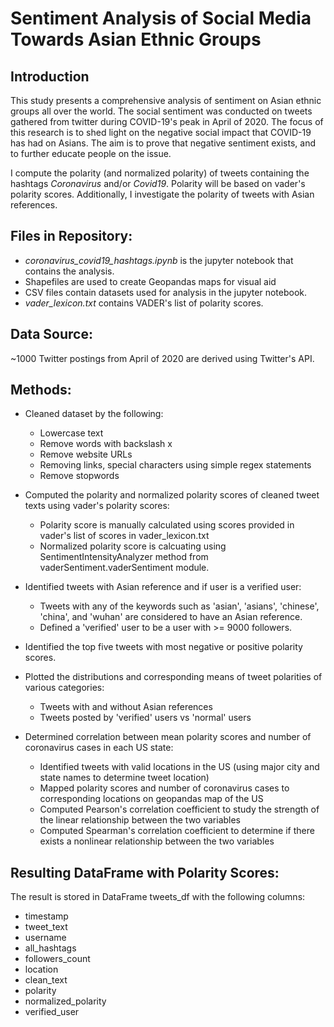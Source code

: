 # Sentiment Analysis of Social Media Towards Asian Ethnic Groups

## Introduction
This study presents a comprehensive analysis of sentiment on Asian ethnic groups all over the world. The social sentiment was conducted on tweets gathered from twitter during COVID-19's peak in April of 2020. The focus of this research is to shed light on the negative social impact that COVID-19 has had on Asians. The aim is to prove that negative sentiment exists, and to further educate people on the issue.

I compute the polarity (and normalized polarity) of tweets containing the hashtags *Coronavirus* and/or *Covid19*. Polarity will be based on vader's polarity scores.
Additionally, I investigate the polarity of tweets with Asian references.

## Files in Repository:
- *coronavirus_covid19_hashtags.ipynb* is the jupyter notebook that contains the analysis. 
- Shapefiles are used to create Geopandas maps for visual aid
- CSV files contain datasets used for analysis in the jupyter notebook.
- *vader_lexicon.txt* contains VADER's list of polarity scores.

## Data Source:
~1000 Twitter postings from April of 2020 are derived using Twitter's API.

## Methods:
- Cleaned dataset by the following:
  - Lowercase text
  - Remove words with backslash x
  - Remove website URLs
  - Removing links, special characters using simple regex statements
  - Remove stopwords

- Computed the polarity and normalized polarity scores of cleaned tweet texts using vader's polarity scores:
  - Polarity score is manually calculated using scores provided in vader's list of scores in vader_lexicon.txt
  - Normalized polarity score is calcuating using SentimentIntensityAnalyzer method from vaderSentiment.vaderSentiment module.

- Identified tweets with Asian reference and if user is a verified user:
  - Tweets with any of the keywords such as 'asian', 'asians', 'chinese', 'china', and 'wuhan' are considered to have an Asian reference.
  - Defined a 'verified' user to be a user with >= 9000 followers.

- Identified the top five tweets with most negative or positive polarity scores.

- Plotted the distributions and corresponding means of tweet polarities of various categories:
  - Tweets with and without Asian references
  - Tweets posted by 'verified' users vs 'normal' users

- Determined correlation between mean polarity scores and number of coronavirus cases in each US state:
  - Identified tweets with valid locations in the US (using major city and state names to determine tweet location)
  - Mapped polarity scores and number of coronavirus cases to corresponding locations on geopandas map of the US
  - Computed Pearson's correlation coefficient to study the strength of the linear relationship between the two variables
  - Computed Spearman's correlation coefficient to determine if there exists a nonlinear relationship between the two variables

## Resulting DataFrame with Polarity Scores:
The result is stored in DataFrame tweets_df with the following columns:

- timestamp
- tweet_text
- username
- all_hashtags
- followers_count
- location
- clean_text
- polarity
- normalized_polarity
- verified_user

